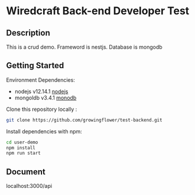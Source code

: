 # Wiredcraft Back-end Developer Test

## Description

This is a crud demo. Frameword is nestjs. Database is mongodb

## Getting Started

Environment Dependencies:

- nodejs v12.14.1 [nodejs](https://nodejs.org/en/)
- mongoldb v3.4.1 [monodb](https://www.mongodb.com/try/download/community)

Clone this repository locally :

````bash
git clone https://github.com/growingflower/test-backend.git
````

Install dependencies with npm:

````bash
cd user-demo
npm install 
npm run start
````

## Document



localhost:3000/api